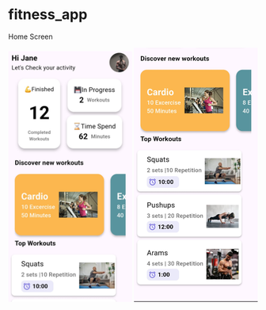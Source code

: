 # fitness_app

Home Screen

<img src="https://github.com/AbhishekPatil14/Fitness-Tracker-/blob/0285343d7508584f9599ecd0150e30602ade8b78/Screenshot_20250916_183431%5B1%5D.jpg" width="250" />

<img src="https://github.com/AbhishekPatil14/Fitness-Tracker-/blob/71509ca4def03b252cbb789413cf3f7fb7c5a57a/Screenshot_20250916_183437%5B1%5D.jpg" width="250" />
